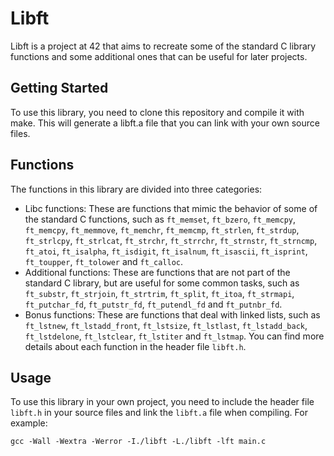 # Libft
Libft is a project at 42 that aims to recreate some of the standard C library functions and some additional ones that can be useful for later projects.

##  Getting Started
To use this library, you need to clone this repository and compile it with make. This will generate a libft.a file that you can link with your own source files.

##  Functions
The functions in this library are divided into three categories:

* Libc functions: These are functions that mimic the behavior of some of the standard C functions, such as `ft_memset`, `ft_bzero`, `ft_memcpy`, `ft_memcpy`, `ft_memmove`, `ft_memchr`, `ft_memcmp`, `ft_strlen`, `ft_strdup`, `ft_strlcpy`, `ft_strlcat`, `ft_strchr`, `ft_strrchr`, `ft_strnstr`, `ft_strncmp`, `ft_atoi`, `ft_isalpha`, `ft_isdigit`, `ft_isalnum`, `ft_isascii`, `ft_isprint`, `ft_toupper`, `ft_tolower` and `ft_calloc`.
* Additional functions: These are functions that are not part of the standard C library, but are useful for some common tasks, such as `ft_substr`, `ft_strjoin`, `ft_strtrim`, `ft_split`, `ft_itoa`, `ft_strmapi`, `ft_putchar_fd`, `ft_putstr_fd`, `ft_putendl_fd` and `ft_putnbr_fd`.
* Bonus functions: These are functions that deal with linked lists, such as `ft_lstnew`, `ft_lstadd_front`, `ft_lstsize`, `ft_lstlast`, `ft_lstadd_back`, `ft_lstdelone`, `ft_lstclear`, `ft_lstiter` and `ft_lstmap`.
You can find more details about each function in the header file `libft.h`.

##  Usage
To use this library in your own project, you need to include the header file `libft.h` in your source files and link the `libft.a` file when compiling. For example:
```
gcc -Wall -Wextra -Werror -I./libft -L./libft -lft main.c
```

